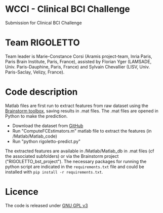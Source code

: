 # WCCI - Clinical BCI Challenge

Submission for Clinical BCI Challenge

# Team RIGOLETTO

Team leader is Marie-Constance Corsi (Aramis project-team, Inria Paris, Paris Brain Institute, Paris, France), assisted by Florian Yger (LAMSADE, Univ. Paris-Dauphine, Paris, France) and Sylvain Chevallier (LISV, Univ. Paris-Saclay, Velizy, France).

# Code description

Matlab files are first run to extract features from raw dataset using the [Brainstorm toolbox](https://neuroimage.usc.edu/brainstorm/), saving results in .mat files.
The .mat files are opened in Python to make the prediction.

- Download the dataset from [GitHub](https://github.com/5anirban9/Clinical-Brain-Computer-Interfaces-Challenge-WCCI-2020-Glasgow)
- Run "ComputeFCEstimators.m" matlab file to extract the features (in /Matlab/Matlab_code)
- Run "python rigoletto-predict.py"

The extracted features are available in /Matlab/Matlab_db in .mat files (cf the associated subfolders) or via the Brainstorm project ("RIGOLETTO_bst_project").
The necessary packages for running the python script are indicated in the `requirements.txt` file and could be installed with `pip install -r requirements.txt`.



# Licence

The code is released under [GNU GPL v3](https://www.gnu.org/licenses/gpl-3.0.en.html)


